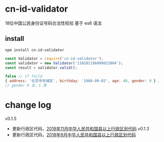 # cn-id-validator
18位中国公民身份证号码合法性校验
基于 es6 语法
## install 

```
npm install cn-id-validator
```

```javascript
const Validator = require('cn-id-validator');
const validator = new Validator('110101196809021004');
const result = validator.valid();
```

```javascript
false // if faild
{ address: '北京市东城区', birthday: '1968-09-02', age: 48, gender: 0 } //if success
// gender 0 女，1 男
```

# change log
v0.1.5
- 更新行政区代码，[2018年11月中华人民共和国县以上行政区划代码](http://www.mca.gov.cn/article/sj/xzqh/2018/201804-12/20181101021046.html)
v0.1.3
- 更新行政区代码，[2018年9月中华人民共和国县以上行政区划代码](http://www.mca.gov.cn/article/sj/xzqh/2018/201804-12/20180910291042.html)